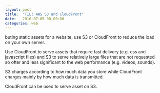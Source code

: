 ```yaml
---
layout: post
title:  "TIL: AWS S3 and CloudFront"
date:   2016-07-05 00:00:00
categories: web
---
```


buting static assets for a website, use S3 or CloudFront to reduce the load on your own server.

Use CloudFront to serve assets that require fast delivery (e.g. css and javascript files) and S3 to serve relatively large files that are not requested so ofter and less significant to the web performance (e.g. videos, sounds).

S3 charges according to how much data you store while CloudFront charges mainly by how much data is transmitted.

CloudFront can be used to serve asset on S3.
